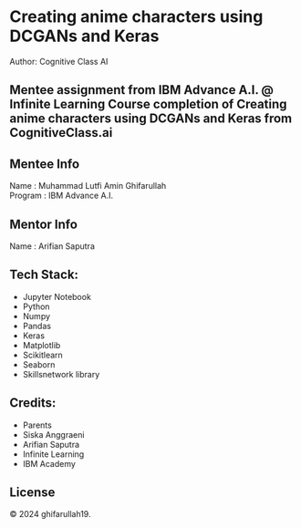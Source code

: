 # Creating anime characters using DCGANs and Keras
Author: Cognitive Class AI

Mentee assignment from IBM Advance A.I. @ Infinite Learning 
Course completion of Creating anime characters using DCGANs and Keras from CognitiveClass.ai
---

## Mentee Info
Name    : Muhammad Lutfi Amin Ghifarullah
<br>
Program : IBM Advance A.I.

## Mentor Info
Name     : Arifian Saputra

## Tech Stack:
- Jupyter Notebook
- Python
- Numpy
- Pandas
- Keras
- Matplotlib
- Scikitlearn
- Seaborn
- Skillsnetwork library

## Credits:
- Parents
- Siska Anggraeni
- Arifian Saputra
- Infinite Learning
- IBM Academy

## License
&copy; 2024 ghifarullah19.
